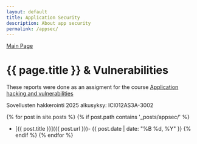 ```yaml
---
layout: default
title: Application Security
description: About app security
permalink: /appsec/
---
```


<a href="/">Main Page</a>

# {{ page.title }} & Vulnerabilities

These reports were done as an assigment for the course [Application hacking and vulnerabilities](https://terokarvinen.com/sovellusten-hakkerointi/)

Sovellusten hakkerointi 2025 alkusyksy: ICI012AS3A-3002


{% for post in site.posts %}
{% if post.path contains '_posts/appsec/' %}
- [{{ post.title }}]({{ post.url }})- {{ post.date | date: "%B %d, %Y" }} 
{% endif %}
{% endfor %}
